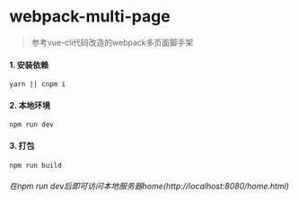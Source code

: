webpack-multi-page
======
> 参考vue-cli代码改造的webpack多页面脚手架

#### 1. 安装依赖
```
yarn || cnpm i
```
  
#### 2. 本地环境

```
npm run dev
```

#### 3. 打包

```
npm run build
```

###### 在npm run dev后即可访问本地服务器home(http://localhost:8080/home.html)


